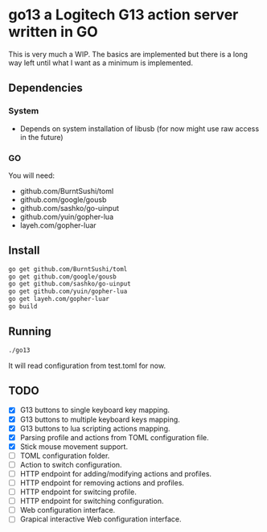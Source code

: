 # go13 a Logitech G13 action server written in GO

This is very much a WIP. The basics are implemented but there is a long way left until what I want as a minimum is implemented.

## Dependencies

### System

- Depends on system installation of libusb (for now might use raw access in the future)

### GO

You will need:
- github.com/BurntSushi/toml
- github.com/google/gousb
- github.com/sashko/go-uinput
- github.com/yuin/gopher-lua
- layeh.com/gopher-luar

## Install

```bash
go get github.com/BurntSushi/toml
go get github.com/google/gousb
go get github.com/sashko/go-uinput
go get github.com/yuin/gopher-lua
go get layeh.com/gopher-luar
go build
```

## Running

```bash
./go13
```

It will read configuration from test.toml for now.

## TODO

- [x] G13 buttons to single keyboard key mapping.
- [x] G13 buttons to multiple keyboard keys mapping.
- [x] G13 buttons to lua scripting actions mapping.
- [x] Parsing profile and actions from TOML configuration file.
- [x] Stick mouse movement support.
- [ ] TOML configuration folder.
- [ ] Action to switch configuration.
- [ ] HTTP endpoint for adding/modifying actions and profiles.
- [ ] HTTP endpoint for removing actions and profiles.
- [ ] HTTP endpoint for switcing profile.
- [ ] HTTP endpoint for switching configuration.
- [ ] Web configuration interface.
- [ ] Grapical interactive Web configuration interface.
